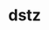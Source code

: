 # dstz
<!-- Auto-update: 2025-10-06T13:08:46.902929 -->

<!-- Auto-update: 2025-10-11T12:15:19.502133 -->
